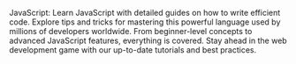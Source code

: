 <p>
  JavaScript: Learn JavaScript with detailed guides on how to write efficient code.
  Explore tips and tricks for mastering this powerful language used by millions of developers worldwide.
  From beginner-level concepts to advanced JavaScript features, everything is covered.
  Stay ahead in the web development game with our up-to-date tutorials and best practices.
</p>